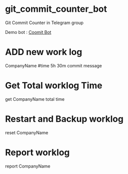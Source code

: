 # git_commit_counter_bot

Git Commit Counter in Telegram group

Demo bot : [Coomit Bot](https://t.me/commitCounterBot)

# ADD new work log

CompanyName #time 5h 30m commit message

# Get Total worklog Time

get CompanyName total time

# Restart and Backup worklog

reset CompanyName

# Report worklog

report CompanyName
